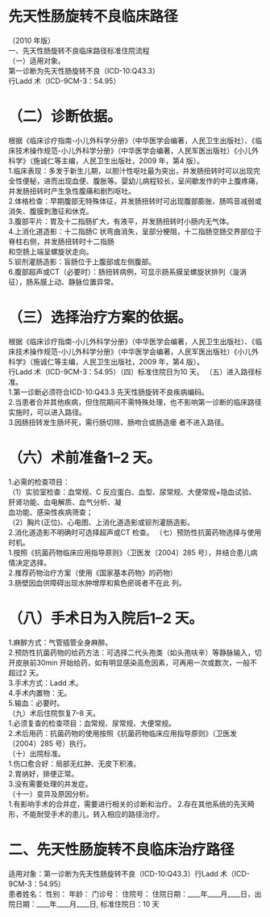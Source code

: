 # 先天性肠旋转不良临床路径  
（2010 年版）  
一、先天性肠旋转不良临床路径标准住院流程  
（一）适用对象。  
第一诊断为先天性肠旋转不良（ICD-10:Q43.3）  
行Ladd 术（ICD-9CM-3：54.95）  
# （二）诊断依据。  
根据《临床诊疗指南-小儿外科学分册》（中华医学会编著，人民卫生出版社）、《临床技术操作规范-小儿外科学分册》（中华医学会编著，人民军医出版社）《小儿外科学》（施诚仁等主编，人民卫生出版社，2009 年，第4 版）。  
1.临床表现：多发于新生儿期，以胆汁性呕吐最为突出，并发肠扭转时可以出现完全性便秘，进而出现血便、腹胀等。婴幼儿病程较长，呈间歇发作的中上腹疼痛，并发肠扭转时产生急性腹痛和剧烈呕吐。  
2.体格检查：早期腹部无特殊体征，并发肠扭转时可出现腹部膨胀、肠鸣音减弱或消失、腹膜刺激征和休克。  
3.腹部平片：胃及十二指肠扩大，有液平，并发肠扭转时小肠内无气体。  
4.上消化道造影：十二指肠C 状弯曲消失，呈部分梗阻，十二指肠空肠交界部位于脊柱右侧，并发肠扭转时十二指肠  
和空肠上端呈螺旋状走向。  
5.钡剂灌肠造影：盲肠位于上腹部或左侧腹部。  
6.腹部超声或CT（必要时）：肠扭转病例，可显示肠系膜呈螺旋状排列（漩涡征），肠系膜上动、静脉位置异常。  
# （三）选择治疗方案的依据。  
根据《临床诊疗指南-小儿外科学分册》（中华医学会编著，人民卫生出版社）、《临床技术操作规范-小儿外科学分册》（中华医学会编著，人民军医出版社）《小儿外科学》（施诚仁等主编，人民卫生出版社，2009 年，第4 版）。  
行Ladd 术（ICD-9CM-3：54.95）（四）标准住院日为10 天。 （五）进入路径标准。  
1.第一诊断必须符合ICD-10:Q43.3 先天性肠旋转不良疾病编码。  
2.当患者合并其他疾病，但住院期间不需特殊处理，也不影响第一诊断的临床路径实施时，可以进入路径。  
3.因肠扭转发生肠坏死，需行肠切除、肠吻合或肠造瘘 者不进入路径。  
# （六）术前准备1–2 天。  
1.必需的检查项目：  
（1）实验室检查：血常规、C 反应蛋白、血型、尿常规、大便常规$+$隐血试验、肝肾功能、血电解质、血气分析、凝  
血功能、感染性疾病筛查；  
（2）胸片(正位)、心电图、上消化道造影或钡剂灌肠造影。  
2.消化道造影不明确时可选择超声或CT 检查。 （七）预防性抗菌药物选择与使用时机。  
1.按照《抗菌药物临床应用指导原则》（卫医发〔2004〕285 号），并结合患儿病情决定选择。  
2.推荐药物治疗方案（使用《国家基本药物》的药物）  
3.肠壁因血供障碍出现水肿增厚和紫色瘀斑者不在此 列。  
# （八）手术日为入院后1–2 天。  
1.麻醉方式：气管插管全身麻醉。  
2.预防性抗菌药物的给药方法：可选择二代头孢类（如头孢呋辛）等静脉输入，切开皮肤前30min 开始给药，如有明显感染高危因素，可再用一次或数次，一般不超过2 天。  
3.手术方式：Ladd 术。  
4.手术内置物：无。  
5.输血：必要时。  
（九）术后住院恢复7–8 天。  
1.必须复查的检查项目：血常规、尿常规、大便常规。  
2.术后用药：抗菌药物的使用按照《抗菌药物临床应用指导原则》（卫医发〔2004〕285 号）执行。  
（十）出院标准。  
1.伤口愈合好：局部无红肿、无皮下积液。  
2.胃纳好，排便正常。  
3.没有需要处理的并发症。  
（十一）变异及原因分析。  
1.有影响手术的合并症，需要进行相关的诊断和治疗。 2.存在其他系统的先天畸形，不能耐受手术的患儿，转入相应的路径治疗。  
# 二、先天性肠旋转不良临床治疗路径  
适用对象：第一诊断为先天性肠旋转不良（ICD-10:Q43.3）行Ladd 术（ICD-9CM-3：54.95）  
患者姓名：             性别：     年龄：     门诊号：      住院号：             住院日期：____年____月____日，出院日期：____年____月____日,  标准住院日：10 天  

